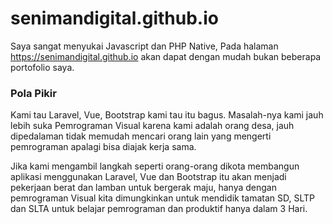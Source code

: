 # senimandigital.github.io

Saya sangat menyukai Javascript dan PHP Native, Pada halaman https://senimandigital.github.io akan dapat dengan mudah bukan beberapa portofolio saya.

### Pola Pikir
Kami tau Laravel, Vue, Bootstrap kami tau itu bagus. Masalah-nya kami jauh lebih suka Pemrograman Visual karena kami adalah orang desa, 
jauh dipedalaman tidak memudah mencari orang lain yang mengerti pemrograman apalagi bisa diajak kerja sama.

Jika kami mengambil langkah seperti orang-orang dikota membangun aplikasi menggunakan Laravel, Vue dan Bootstrap itu akan menjadi pekerjaan berat dan lamban untuk bergerak maju,
hanya dengan pemrograman Visual kita dimungkinkan untuk mendidik tamatan SD, SLTP dan SLTA untuk belajar pemrograman dan produktif hanya dalam 3 Hari.
